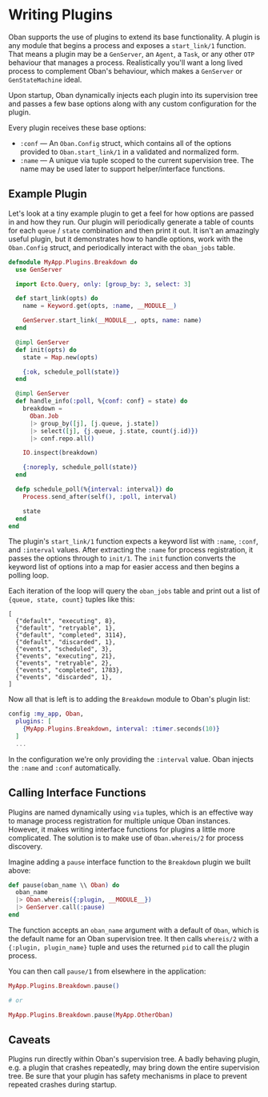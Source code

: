 # Writing Plugins

Oban supports the use of plugins to extend its base functionality. A plugin is
any module that begins a process and exposes a `start_link/1` function. That
means a plugin may be a `GenServer`, an `Agent`, a `Task`, or any other `OTP`
behaviour that manages a process. Realistically you'll want a long lived process
to complement Oban's behaviour, which makes a `GenServer` or `GenStateMachine`
ideal.

Upon startup, Oban dynamically injects each plugin into its supervision tree and
passes a few base options along with any custom configuration for the plugin.

Every plugin receives these base options:

* `:conf` — An `Oban.Config` struct, which contains all of the options provided
  to `Oban.start_link/1` in a validated and normalized form.
* `:name` — A unique via tuple scoped to the current supervision tree. The name
  may be used later to support helper/interface functions.

## Example Plugin

Let's look at a tiny example plugin to get a feel for how options are passed in
and how they run. Our plugin will periodically generate a table of counts for
each `queue` / `state` combination and then print it out. It isn't an amazingly
useful plugin, but it demonstrates how to handle options, work with the
`Oban.Config` struct, and periodically interact with the `oban_jobs` table.

```elixir
defmodule MyApp.Plugins.Breakdown do
  use GenServer

  import Ecto.Query, only: [group_by: 3, select: 3]

  def start_link(opts) do
    name = Keyword.get(opts, :name, __MODULE__)

    GenServer.start_link(__MODULE__, opts, name: name)
  end

  @impl GenServer
  def init(opts) do
    state = Map.new(opts)

    {:ok, schedule_poll(state)}
  end

  @impl GenServer
  def handle_info(:poll, %{conf: conf} = state) do
    breakdown =
      Oban.Job
      |> group_by([j], [j.queue, j.state])
      |> select([j], {j.queue, j.state, count(j.id)})
      |> conf.repo.all()

    IO.inspect(breakdown)

    {:noreply, schedule_poll(state)}
  end

  defp schedule_poll(%{interval: interval}) do
    Process.send_after(self(), :poll, interval)

    state
  end
end
```

The plugin's `start_link/1` function expects a keyword list with `:name`,
`:conf`, and `:interval` values. After extracting the `:name` for process
registration, it passes the options through to `init/1`. The `init` function
converts the keyword list of options into a map for easier access and then
begins a polling loop.

Each iteration of the loop will query the `oban_jobs` table and print out a list
of `{queue, state, count}` tuples like this:

```
[
  {"default", "executing", 8},
  {"default", "retryable", 1},
  {"default", "completed", 3114},
  {"default", "discarded", 1},
  {"events", "scheduled", 3},
  {"events", "executing", 21},
  {"events", "retryable", 2},
  {"events", "completed", 1783},
  {"events", "discarded", 1},
]
```

Now all that is left is to adding the `Breakdown` module to Oban's plugin list:

```elixir
config :my_app, Oban,
  plugins: [
    {MyApp.Plugins.Breakdown, interval: :timer.seconds(10)}
  ]
  ...
```

In the configuration we're only providing the `:interval` value. Oban injects
the `:name` and `:conf` automatically.

## Calling Interface Functions

Plugins are named dynamically using `via` tuples, which is an effective way to
manage process registration for multiple unique Oban instances. However, it
makes writing interface functions for plugins a little more complicated. The
solution is to make use of `Oban.whereis/2` for process discovery.

Imagine adding a `pause` interface function to the `Breakdown` plugin we built
above:

```elixir
def pause(oban_name \\ Oban) do
  oban_name
  |> Oban.whereis({:plugin, __MODULE__})
  |> GenServer.call(:pause)
end
```

The function accepts an `oban_name` argument with a default of `Oban`, which is
the default name for an Oban supervision tree. It then calls `whereis/2` with a
`{:plugin, plugin_name}` tuple and uses the returned `pid` to call the plugin
process.

You can then call `pause/1` from elsewhere in the application:

```elixir
MyApp.Plugins.Breakdown.pause()

# or

MyApp.Plugins.Breakdown.pause(MyApp.OtherOban)
```

## Caveats

Plugins run directly within Oban's supervision tree. A badly behaving plugin,
e.g. a plugin that crashes repeatedly, may bring down the entire supervision
tree. Be sure that your plugin has safety mechanisms in place to prevent
repeated crashes during startup.
